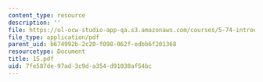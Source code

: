 ```yaml
---
content_type: resource
description: ''
file: https://ol-ocw-studio-app-qa.s3.amazonaws.com/courses/5-74-introductory-quantum-mechanics-ii-spring-2004/7fe587de97ad3c9da354d91038af54bc_15.pdf
file_type: application/pdf
parent_uid: b674992b-2c20-f098-062f-edbb6f201368
resourcetype: Document
title: 15.pdf
uid: 7fe587de-97ad-3c9d-a354-d91038af54bc
---
```

